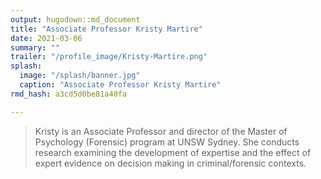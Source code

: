 ```yaml
---
output: hugodown::md_document
title: "Associate Professor Kristy Martire"
date: 2021-03-06
summary: ""
trailer: "/profile_image/Kristy-Martire.png"
splash:
  image: "/splash/banner.jpg"
  caption: "Associate Professor Kristy Martire"
rmd_hash: a3cd5d0be81a40fa

---
```


> Kristy is an Associate Professor and director of the Master of Psychology (Forensic) program at UNSW Sydney. She conducts research examining the development of expertise and the effect of expert evidence on decision making in criminal/forensic contexts.

